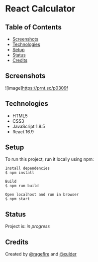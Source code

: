 # React Calculator

## Table of Contents
* [Screenshots](#screenshots)
* [Technologies](#technologies)
* [Setup](#setup)
* [Status](#status)
* [Credits](#credits)

## Screenshots

![image]https://prnt.sc/p0309f

## Technologies
* HTML5
* CSS3
* JavaScript 1.8.5
* React 16.9

## Setup
To run this project, run it locally using npm:

```
Install dependencies
$ npm install

Build
$ npm run build

Open localhost and run in browser
$ npm start
```

## Status
Project is: _in progress_

## Credits
Created by [@rageflre](https://github.com/rageflre/) and [@xulder](https://github.com/xulder/)
